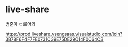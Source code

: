 # live-share
범준아 ㄷ르어와

https://prod.liveshare.vsengsaas.visualstudio.com/join?3B78F6F4F7FE0731C39E75DE29014F0C64C3
